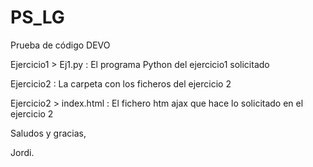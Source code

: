 # PS_LG
Prueba de código DEVO

Ejercicio1 > Ej1.py : El programa Python del ejercicio1 solicitado

Ejercicio2 : La carpeta con los ficheros del ejercicio 2

Ejercicio2 > index.html : El fichero htm ajax que hace lo solicitado en el ejercicio 2

Saludos y gracias,

Jordi.

